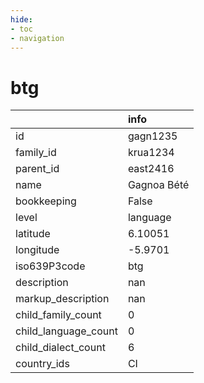 ```yaml
---
hide:
- toc
- navigation
---
```

# btg
|                      | info        |
|:---------------------|:------------|
| id                   | gagn1235    |
| family_id            | krua1234    |
| parent_id            | east2416    |
| name                 | Gagnoa Bété |
| bookkeeping          | False       |
| level                | language    |
| latitude             | 6.10051     |
| longitude            | -5.9701     |
| iso639P3code         | btg         |
| description          | nan         |
| markup_description   | nan         |
| child_family_count   | 0           |
| child_language_count | 0           |
| child_dialect_count  | 6           |
| country_ids          | CI          |